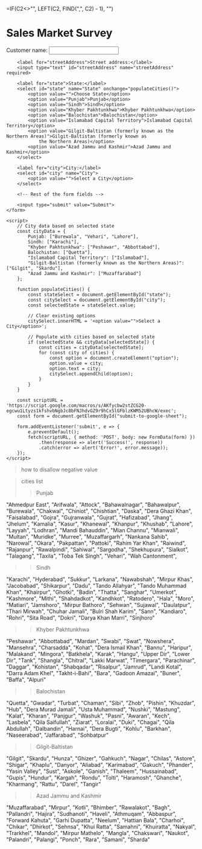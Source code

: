 =IF(C2<>"", LEFT(C2, FIND(",", C2) - 1), "")

<!DOCTYPE html>
<html>

<head>
    <title>Sales Market Survey</title>
    <link rel="stylesheet" type="text/css" href="styles.css">
    <!-- <link rel="stylesheet" href="https://unicons.iconscout.com/release/v4.0.0/css/line.css">
    <link rel="stylesheet" href="https://cdnjs.cloudflare.com/ajax/libs/select2/4.1.0/css/select2.min.css"> -->
</head>

<body>
    <h1>Sales Market Survey</h1>
    <form id="submit-to-google-sheet">
        <label for="name">Customer name:</label>
        <input type="text" id="name" name="Customer Name" required>

        <label for="streetAddress">Street address:</label>
        <input type="text" id="streetAddress" name="streetAddress" required>

        <label for="state">State:</label>
        <select id="state" name="State" onchange="populateCities()">
            <option value="">Choose State</option>
            <option value="Punjab">Punjab</option>
            <option value="Sindh">Sindh</option>
            <option value="Khyber Pakhtunkhwa">Khyber Pakhtunkhwa</option>
            <option value="Balochistan">Balochistan</option>
            <option value="Islamabad Capital Territory">Islamabad Capital Territory</option>
            <option value="Gilgit-Baltistan (formerly known as the Northern Areas)">Gilgit-Baltistan (formerly known as
                the Northern Areas)</option>
            <option value="Azad Jammu and Kashmir">Azad Jammu and Kashmir</option>
        </select>

        <label for="city">City:</label>
        <select id="city" name="City">
            <option value="">Select a City</option>
        </select>

        <!-- Rest of the form fields -->

        <input type="submit" value="Submit">
    </form>

    <script>
        // City data based on selected state
        const cityData = {
            Punjab: ["Burewala", "Vehari", "Lahore"],
            Sindh: ["Karachi"],
            "Khyber Pakhtunkhwa": ["Peshawar", "Abbottabad"],
            Balochistan: ["Quetta"],
            "Islamabad Capital Territory": ["Islamabad"],
            "Gilgit-Baltistan (formerly known as the Northern Areas)": ["Gilgit", "Skardu"],
            "Azad Jammu and Kashmir": ["Muzaffarabad"]
        };

        function populateCities() {
            const stateSelect = document.getElementById("state");
            const citySelect = document.getElementById("city");
            const selectedState = stateSelect.value;

            // Clear existing options
            citySelect.innerHTML = '<option value="">Select a City</option>';

            // Populate with cities based on selected state
            if (selectedState && cityData[selectedState]) {
                const cities = cityData[selectedState];
                for (const city of cities) {
                    const option = document.createElement("option");
                    option.value = city;
                    option.text = city;
                    citySelect.appendChild(option);
                }
            }
        }

        const scriptURL = 'https://script.google.com/macros/s/AKfycbw2stZCG20-egcwu1Ltyzs1kfshvbNgbJc8bFNJhdvGZ9r9hCxSlGFblzKWM52UBhcW/exec';
        const form = document.getElementById("submit-to-google-sheet");

        form.addEventListener('submit', e => {
            e.preventDefault();
            fetch(scriptURL, { method: 'POST', body: new FormData(form) })
                .then(response => alert('Success!', response))
                .catch(error => alert('Error!', error.message));
        });
    </script>

</body>

</html>

> how to disallow negative value

> cities list
>
> > Punjab

"Ahmedpur East",
"Arifwala",
"Attock",
"Bahawalnagar",
"Bahawalpur",
"Burewala",
"Chakwal",
"Chiniot",
"Chishtian",
"Daska",
"Dera Ghazi Khan",
"Faisalabad",
"Gojra",
"Gujranwala",
"Gujrat",
"Hafizabad",
"Jhang",
"Jhelum",
"Kamalia",
"Kasur",
"Khanewal",
"Khanpur",
"Khushab",
"Lahore",
"Layyah",
"Lodhran",
"Mandi Bahauddin",
"Mian Channu",
"Mianwali",
"Multan",
"Muridke",
"Murree",
"Muzaffargarh",
"Nankana Sahib",
"Narowal",
"Okara",
"Pakpattan",
"Pattoki",
"Rahim Yar Khan",
"Raiwind",
"Rajanpur",
"Rawalpindi",
"Sahiwal",
"Sargodha",
"Shekhupura",
"Sialkot",
"Talagang",
"Taxila",
"Toba Tek Singh",
"Vehari",
"Wah Cantonment",

> > Sindh

"Karachi",
"Hyderabad",
"Sukkur",
"Larkana",
"Nawabshah",
"Mirpur Khas",
"Jacobabad",
"Shikarpur",
"Dadu",
"Tando Allahyar",
"Tando Muhammad Khan",
"Khairpur",
"Ghotki",
"Badin",
"Thatta",
"Sanghar",
"Umerkot",
"Kashmore",
"Mithi",
"Shahdadkot",
"Kandhkot",
"Ratodero",
"Hala",
"Moro",
"Matiari",
"Jamshoro",
"Mirpur Bathoro",
"Sehwan",
"Sujawal",
"Daulatpur",
"Thari Mirwah",
"Chuhar Jamali",
"Bulri Shah Karim",
"Sann",
"Kandiaro",
"Rohri",
"Sita Road",
"Dokri",
"Darya Khan Marri",
"Sinjhoro"

> > Khyber Pakhtunkhwa

"Peshawar",
"Abbottabad",
"Mardan",
"Swabi",
"Swat",
"Nowshera",
"Mansehra",
"Charsadda",
"Kohat",
"Dera Ismail Khan",
"Bannu",
"Haripur",
"Malakand",
"Mingora",
"Batkhela",
"Karak",
"Hangu",
"Upper Dir",
"Lower Dir",
"Tank",
"Shangla",
"Chitral",
"Lakki Marwat",
"Timergara",
"Parachinar",
"Daggar",
"Kohistan",
"Shabqadar",
"Risalpur",
"Jamrud",
"Landi Kotal",
"Darra Adam Khel",
"Takht-i-Bahi",
"Bara",
"Gadoon Amazai",
"Buner",
"Baffa",
"Alpuri"

> > Balochistan

"Quetta",
"Gwadar",
"Turbat",
"Chaman",
"Sibi",
"Zhob",
"Pishin",
"Khuzdar",
"Hub",
"Dera Murad Jamali",
"Usta Muhammad",
"Nushki",
"Mastung",
"Kalat",
"Kharan",
"Panjgur",
"Washuk",
"Pasni",
"Awaran",
"Kech",
"Lasbela",
"Qila Saifullah",
"Ziarat",
"Loralai",
"Duki",
"Chagai",
"Qila Abdullah",
"Dalbandin",
"Harnai",
"Dera Bugti",
"Kohlu",
"Barkhan",
"Naseerabad",
"Jaffarabad",
"Sohbatpur"

> > Gilgit-Baltistan

"Gilgit",
"Skardu",
"Hunza",
"Ghizer",
"Gahkuch",
"Nagar",
"Chilas",
"Astore",
"Shigar",
"Khaplu",
"Danyor",
"Aliabad",
"Karimabad",
"Gakuch",
"Phander",
"Yasin Valley",
"Sust",
"Askole",
"Ganish",
"Thaleem",
"Hussainabad",
"Gupis",
"Hundur",
"Kargah",
"Rondu",
"Tolti",
"Haramosh",
"Ghanche",
"Kharmang",
"Rattu",
"Darel",
"Tangir"

>> Azad Jammu and Kashmir

"Muzaffarabad",
"Mirpur",
"Kotli",
"Bhimber",
"Rawalakot",
"Bagh",
"Pallandri",
"Hajira",
"Sudhanoti",
"Haveli",
"Athmuqam",
"Abbaspur",
"Forward Kahuta",
"Garhi Dupatta",
"Neelum",
"Hattian Bala",
"Charhoi",
"Chikar",
"Dhirkot",
"Sehnsa",
"Khui Ratta",
"Samahni",
"Khuiratta",
"Nakyal",
"Trarkhel",
"Mandol",
"Mirpur Mathelo",
"Mangla",
"Chakswari",
"Naukot",
"Palandri",
"Palangi",
"Ponch",
"Rara",
"Samani",
"Sharda"